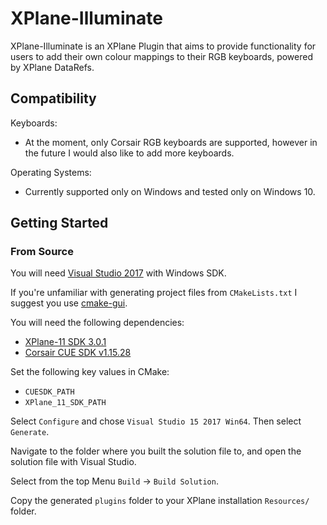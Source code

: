 # XPlane-Illuminate
XPlane-Illuminate is an XPlane Plugin that aims to provide functionality for users to add their own colour mappings to their RGB keyboards, powered by XPlane DataRefs.

## Compatibility
Keyboards:
- At the moment, only Corsair RGB keyboards are supported, however in the future I would also like to add more keyboards.

Operating Systems:
- Currently supported only on Windows and tested only on Windows 10.
## Getting Started 
### From Source
You will need [Visual Studio 2017](https://docs.microsoft.com/en-us/visualstudio/install/install-visual-studio?view=vs-2017) with Windows SDK.

If you're unfamiliar with generating project files from `CMakeLists.txt` I suggest you use [cmake-gui](https://cmake.org/download/).

You will need the following dependencies:
- [XPlane-11 SDK 3.0.1](https://developer.x-plane.com/sdk/plugin-sdk-downloads/)
- [Corsair CUE SDK v1.15.28](http://forum.corsair.com/v3/showthread.php?t=156813)

Set the following key values in CMake:
- `CUESDK_PATH`
- `XPlane_11_SDK_PATH`

Select `Configure` and chose `Visual Studio 15 2017 Win64`. Then select `Generate`.

Navigate to the folder where you built the solution file to, and open the solution file with Visual Studio.

Select from the top Menu `Build` -> `Build Solution`.

Copy the generated `plugins` folder to your XPlane installation `Resources/` folder.